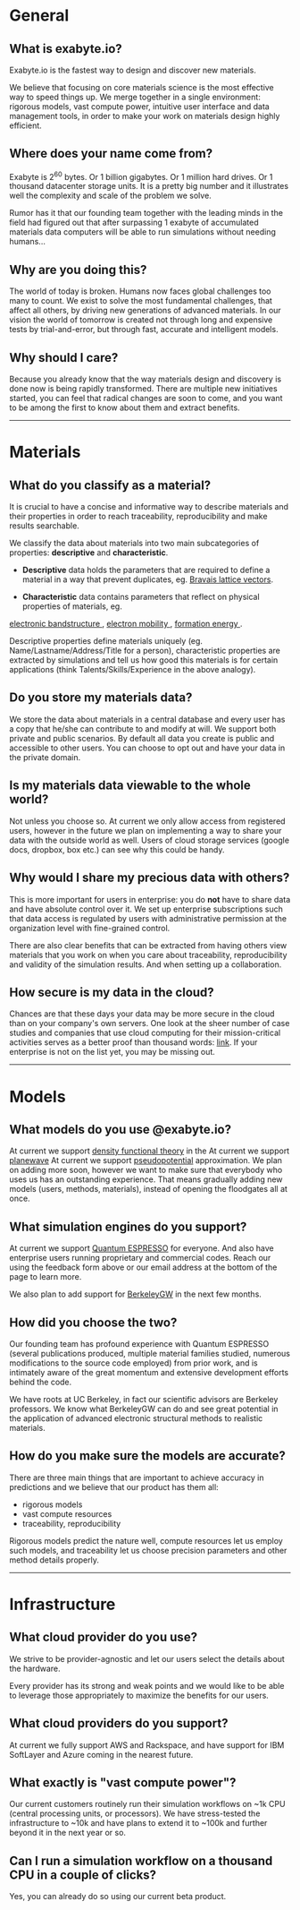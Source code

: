 # General

## What is exabyte.io?

Exabyte.io is the fastest way to design and discover new materials.

We believe that focusing on core materials science is the most effective way to speed things up. We merge together in a single environment: rigorous models, vast compute power, intuitive user interface and data management tools, in order to make your work on materials design highly efficient.

## Where does your name come from?

Exabyte is 2<sup>60</sup> bytes. Or 1 billion gigabytes. Or 1 million hard drives. Or 1 thousand datacenter storage units. It is a pretty big number and it illustrates well the complexity and scale of the problem we solve.

Rumor has it that our founding team together with the leading minds in the field had figured out that after surpassing 1 exabyte of accumulated materials data computers will be able to run simulations without needing humans...

## Why are you doing this?

The world of today is broken. Humans now faces global challenges too many to count. We exist to solve the most fundamental challenges, that affect all others, by driving new generations of advanced materials. In our vision the world of tomorrow is created not through long and expensive tests by trial-and-error, but through fast, accurate and intelligent models.

## Why should I care?

Because you already know that the way materials design and discovery is done now is being rapidly transformed. There are multiple new initiatives started, you can feel that radical changes are soon to come, and you want to be among the first to know about them and extract benefits.

---

# Materials

## What do you classify as a material?

It is crucial to have a concise and informative way to describe materials and their properties in order to reach traceability, reproducibility and make results searchable.

We classify the data about materials into two main subcategories of properties: **descriptive** and **characteristic**.

- **Descriptive** data holds the parameters that are required to define a material in a way that prevent duplicates, eg. <a href="https://en.wikipedia.org/wiki/Bravais_lattice" target="_blank" class="text-muted">Bravais lattice vectors</a>.

- **Characteristic** data contains parameters that reflect on physical properties of materials, eg.
<a href="https://en.wikipedia.org/wiki/Electronic_band_structure" target="_blank" class="text-muted">
    electronic bandstructure
</a>,
<a href="https://en.wikipedia.org/wiki/Electron_mobility" target="_blank" class="text-muted">
    electron mobility
</a>,
<a href="http://www.researchgate.net/post/How_to_calculate_formation_energy_using_DFT" target="_blank" class="text-muted">
    formation energy
</a>.

Descriptive properties define materials uniquely (eg. Name/Lastname/Address/Title for a person), characteristic properties are extracted by simulations and tell us how good this materials is for certain applications (think Talents/Skills/Experience in the above analogy).

## Do you store my materials data?

We store the data about materials in a central database and every user has a copy that he/she can contribute to and modify at will. We support both private and public scenarios. By default all data you create is public and accessible to other users. You can choose to opt out and have your data in the private domain.

## Is my materials data viewable to the whole world?

Not unless you choose so. At current we only allow access from registered users, however in the future we plan on implementing a way to share your data with the outside world as well. Users of cloud storage services (google docs, dropbox, box etc.) can see why this could be handy.

## Why would I share my precious data with others?

This is more important for users in enterprise: you do **not** have to share data and have absolute control over it. We set up enterprise subscriptions such that data access is regulated by users with administrative permission at the organization level with fine-grained control.

There are also clear benefits that can be extracted from having others view materials that you work on when you care about traceability, reproducibility and validity of the simulation results. And when setting up a collaboration.

## How secure is my data in the cloud?

Chances are that these days your data may be more secure in the cloud than on your company's own servers. One look at the sheer number of case studies and companies that use cloud computing for their mission-critical activities serves as a better proof than thousand words: <a href="https://aws.amazon.com/solutions/case-studies/all/" target="_blank" class="text-muted">link</a>. If your enterprise is not on the list yet, you may be missing out.

---

# Models

## What models do you use @exabyte.io?

At current we support <a href="https://en.wikipedia.org/wiki/Density_functional_theory" target="_blank" class="text-muted">density functional theory</a> in the At current we support <a href="https://en.wikipedia.org/wiki/Basis_set_(chemistry)#Plane-wave_basis_sets" target="_blank" class="text-muted">planewave</a> At current we support <a href="https://en.wikipedia.org/wiki/Pseudopotential" target="_blank" class="text-muted">pseudopotential</a> approximation. We plan on adding more soon, however we want to make sure that everybody who uses us has an outstanding experience. That means gradually adding new models (users, methods, materials), instead of opening the floodgates all at once.

## What simulation engines do you support?

At current we support <a href="https://quantum-espresso.org" target="_blank" class="text-muted">Quantum ESPRESSO</a> for everyone. And also have enterprise users running proprietary and commercial codes. Reach our using the feedback form above or our email address at the bottom of the page to learn more.

We also plan to add support for <a href="https://berkeleygw.org" target="_blank" class="text-muted">BerkeleyGW</a> in the next few months.

## How did you choose the two?

Our founding team has profound experience with Quantum ESPRESSO (several publications produced, multiple material families studied, numerous modifications to the source code employed) from prior work, and is intimately aware of the great momentum and extensive development efforts behind the code.

We have roots at UC Berkeley, in fact our scientific advisors are Berkeley professors. We know what BerkeleyGW can do and see great potential in the application of advanced electronic structural methods to realistic materials.

## How do you make sure the models are accurate?

There are three main things that are important to achieve accuracy in predictions and we believe that our product has them all:

* rigorous models
* vast compute resources
* traceability, reproducibility

Rigorous models predict the nature well, compute resources let us employ such models, and traceability let us choose precision parameters and other method details properly.

---

# Infrastructure

## What cloud provider do you use?

We strive to be provider-agnostic and let our users select the details about the hardware.

Every provider has its strong and weak points and we would like to be able to leverage those appropriately to maximize the benefits for our users.

## What cloud providers do you support?

At current we fully support AWS and Rackspace, and have support for IBM SoftLayer and Azure coming in the nearest future.

## What exactly is "vast compute power"?

Our current customers routinely run their simulation workflows on ~1k CPU (central processing units, or processors). We have stress-tested the infrastructure to ~10k and have plans to extend it to ~100k and further beyond it in the next year or so.

## Can I run a simulation workflow on a thousand CPU in a couple of clicks?

Yes, you can already do so using our current beta product.
